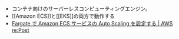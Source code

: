 - コンテナ向けのサーバーレスコンピューティングエンジン。
- [[Amazon ECS]]と[[EKS]]の両方で動作する
- [Fargate で Amazon ECS サービスの Auto Scaling を設定する | AWS re:Post](https://repost.aws/ja/knowledge-center/ecs-fargate-service-auto-scaling)